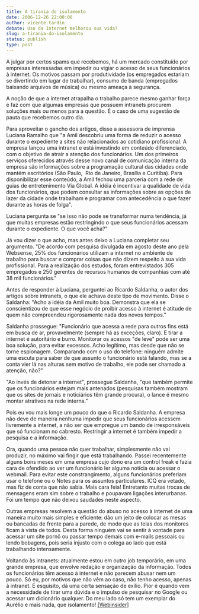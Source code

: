 ```yaml
---
title: A tirania do isolamento
date: 2006-12-26 22:00:00
author: vicente.tardin
debate: Uso da Internet melhorou sua vida?
slug: a-tirania-do-isolamento
status: publish 
type: post
---
```


A julgar por certos spams que recebemos, há um mercado constituído por empresas interessadas em impedir ou vigiar o acesso de seus funcionários à internet. Os motivos passam por produtividade (os empregados estariam se divertindo em lugar de trabalhar), consumo de banda (empregados baixando arquivos de música) ou mesmo ameaça à segurança.   
  
A noção de que a internet atrapalha o trabalho parece mesmo ganhar força e faz com que algumas empresas que possuem intranets procurem soluções mais ou menos para a questão. É o caso de uma sugestão de pauta que recebemos outro dia.  
  
Para aproveitar o gancho dos artigos, disse a assessora de imprensa Luciana Ramalho que "a Amil descobriu uma forma de reduzir o acesso durante o expediente a sites não relacionados ao cotidiano profissional. A empresa lançou uma intranet e está investindo em conteúdo diferenciado, com o objetivo de atrair a atenção dos funcionários. Um dos primeiros serviços oferecidos através desse novo canal de comunicação interna da empresa são informações sobre a programação cultural das cidades onde mantém escritórios (São Paulo,  Rio de Janeiro, Brasília e Curitiba). Para disponibilizar esse conteúdo, a Amil fechou uma parceria com a rede de guias de entretenimento Via Global. A idéia é incentivar a qualidade de vida dos funcionários, que podem consultar as informações sobre as opções de lazer da cidade onde trabalham e programar com antecedência o que fazer durante as horas de folga".   
  
Luciana pergunta se "se isso não pode se transformar numa tendência, já que muitas empresas estão restringindo o que seus funcionários acessam durante o expediente. O que você acha?"   
  
Já vou dizer o que acho, mas antes deixo a Luciana completar seu argumento. "De acordo com pesquisa divulgada em agosto deste ano pela Websense, 25% dos funcionários utilizam a internet no ambiente de trabalho para buscar e comprar coisas que não dizem respeito à sua vida profissional. Para a realização dos estudos, foram entrevistados 305 empregados e 250 gerentes de recursos humanos de companhias com até 38 mil funcionários."   
  
Antes de responder à Luciana, perguntei ao Ricardo Saldanha, o autor dos artigos sobre intranets, o que ele achava deste tipo de movimento. Disse o Saldanha: "Acho a idéia da Amil muito boa. Demonstra que ela se conscientizou de que esse negócio de proibir acesso à internet é atitude de quem não compreendeu rigorosamente nada dos novos tempos."   
  
Saldanha prossegue: "Funcionário que acessa a rede para outros fins está em busca de ar, provavelmente (sempre há as exceções, claro). E tirar a internet é autoritário e burro. Monitorar os acessos "de leve" pode ser uma boa solução, para evitar excessos. Acho legítimo, mas desde que não se torne espionagem. Comparando com o uso do telefone: ninguém admite uma escuta para saber de que assunto o funcionário está falando, mas se a conta vier lá nas alturas sem motivo de trabalho, ele pode ser chamado a atenção, não?"   
  
"Ao invés de detonar a internet", prossegue Saldanha, "que também permite que os funcionários estejam mais antenados (pesquisas também mostram que os sites de jornais e noticiários têm grande procura), o lance é mesmo montar atrativos na rede interna."   
  
Pois eu vou mais longe um pouco do que o Ricardo Saldanha. A empresa não deve de maneira nenhuma impedir que seus funcionários acessem livremente a internet, a não ser que empregue um bando de irresponsáveis que só funcionam no cabresto. Restringir a internet é também impedir a pesquisa e a informação.    
  
Ora, quando uma pessoa não quer trabalhar, simplesmente não vai produzir, no máximo vai fingir que está trabalhando. Passei recentemente alguns bons meses em uma empresa cujo dono era um control freak e fazia cara de ofendido ao ver um funcionário ler alguma notícia ou acessar o webmail. Para evitar este constrangimento, alguns funcionários preferiam usar o telefone ou o Notes para os assuntos particulares. ICQ era vetado, mas fiz de conta que não sabia. Mais cara feia! Entretanto muitas trocas de mensagens eram sim sobre o trabalho e poupavam ligações interurbanas. Foi um tempo que não deixou saudades neste aspecto.    
  
Outras empresas resolvem a questão do abuso no acesso à internet de uma maneira muito mais simples e eficiente: dão um jeito de colocar as mesas ou bancadas de frente para a parede, de modo que as telas dos monitores ficam à vista de todos. Desta forma ninguém vai se sentir à vontade para acessar um site pornô ou passar tempo demais com e-mails pessoais ou lendo bobagens, pois seria injusto com o colega ao lado que está trabalhando intensamente.    
  
Voltando às intranets: atualmente estou em outro job temporário, em uma grande empresa, que envolve redação e organização da informação. Todos os funcionários têm acesso à internet e não parecem abusar nem um pouco. Só eu, por motivos que não vêm ao caso, não tenho acesso, apenas à intranet. É esquisito, dá uma certa sensação de exílio. Pior é quando vem a necessidade de tirar uma dúvida e o impulso de pesquisar no Google ou acessar um dicionário qualquer. Do meu lado só tem um exemplar do Aurélio e mais nada, que isolamento! [[Webinsider]](http://webinsider.uol.com.br/)   
  
  

